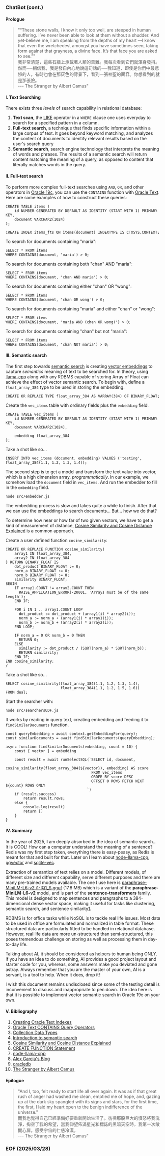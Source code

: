 ### ChatBot (cont.)


#### Prologue 
> "“These stone walls, I know it only too well, are steeped in human suffering. I’ve never been able to look at them without a shudder. And yet-believe me, I am speaking from the depths of my heart —I know that even the wretchedest amongst you have sometimes seen, taking form against that grayness, a divine face. It’s that face you are asked to see.”" <br />我非常清楚，這些石牆上承載著人類的苦難。我每次看到它們就渾身發抖。然而──相信我，我是發自內心地說這句話的──我知道，即使是你們中最悲慘的人，有時也會在那灰色的背景下，看到一張神聖的面容。你想看到的就是那張臉。<br />--- The Stranger by Albert Camus"


#### I. Text Searching
There exists three *levels* of search capability in relational database: 

1. **Text scan**, the [LIKE](https://www.w3schools.com/sql/sql_like.asp) operator in a `WHERE` clause one uses everyday to search for a specified pattern in a column. 
2. **Full-text search**, a technique that finds specific information within a large corpus of text. It goes beyond keyword matching, and analyzes the content of documents to identify relevant results based on the user's search query
3. **Semantic search**, search engine technology that interprets the meaning of words and phrases. The results of a semantic search will return content matching the meaning of a query, as opposed to content that literally matches words in the query.


#### II. Full-text search
To perform more complex full-text searches using `AND`, `OR`, and other operators in [Oracle 19c](https://docs.oracle.com/en/database/oracle/oracle-database/19/index.html), you can use the `CONTAINS` function with [Oracle Text](https://www.oracle.com/database/technologies/appdev/oracletext.html). Here are some examples of how to construct these queries:
```
CREATE TABLE items (
    id NUMBER GENERATED BY DEFAULT AS IDENTITY (START WITH 1) PRIMARY KEY,
    document VARCHAR2(1024)
);

CREATE INDEX items_fts ON items(document) INDEXTYPE IS CTXSYS.CONTEXT;
```

To search for documents containing "maria":
```
SELECT * FROM items
WHERE CONTAINS(document, 'maria') > 0;
```

To search for documents containing both "chan" AND "maria":
```
SELECT * FROM items
WHERE CONTAINS(document, 'chan AND maria') > 0;
```

To search for documents containing either "chan" OR "wong":
```
SELECT * FROM items
WHERE CONTAINS(document, 'chan OR wong') > 0;
```

To search for documents containing "maria" and either "chan" or "wong":
```
SELECT * FROM items
WHERE CONTAINS(document, 'maria AND (chan OR wong)') > 0;
```

To search for documents containing "chan" but not "maria":
```
SELECT * FROM items
WHERE CONTAINS(document, 'chan NOT maria') > 0;
```


#### III. Semantic search
The first step towards [semantic search](https://github.com/Albert0i/RedisVectorSearch/blob/main/SemanticSearch.md) is creating [vector embeddings](https://redis.io/glossary/vector-embeddings/) to capture *semantics* meaning of text to be searched for. In theory, using [llama-cpp](https://github.com/ggml-org/llama.cpp) along with any RDBMS capable of storing Array of Float can achieve the effect of vector semantic search. To begin with, define a `float_array_384` type to be used in storing the embedding. 
```
CREATE OR REPLACE TYPE float_array_384 AS VARRAY(384) OF BINARY_FLOAT;
```

Create the `vec_items` table with ordinary fields plus the `embedding` field. 
```
CREATE TABLE vec_items (
    id NUMBER GENERATED BY DEFAULT AS IDENTITY (START WITH 1) PRIMARY KEY,
    document VARCHAR2(1024),

    embedding float_array_384
);
```

Take a shot like so... 
```
INSERT INTO vec_items (document, embedding) VALUES ('testing', float_array_384(1.1, 1.2, 1.3, 1.4));
```

The second step is to get a model and transform the text value into vector, which is a high dimension array, *programmatically*. In our example, we somehow load the `document` field in `vec_items`. And run the embedder to fill in the `embedding` field. 
```
node src/embedder.js 
```

The embedding process is slow and takes quite a while to finish. After that we can use the embeddings to search documents... But... how we do that? 

To determine how near or how far of two given vectors, we have to get a kind of measurement of distance, [Cosine Similarity and Cosine Distance Explained](https://github.com/Albert0i/RedisVectorSearch/blob/main/cosine.md) is a common approach. 

Create a user defined function `cosine_similarity`: 
```
CREATE OR REPLACE FUNCTION cosine_similarity(
    array1 IN float_array_384,
    array2 IN float_array_384
) RETURN BINARY_FLOAT IS
    dot_product BINARY_FLOAT := 0;
    norm_a BINARY_FLOAT := 0;
    norm_b BINARY_FLOAT := 0;
    similarity BINARY_FLOAT;
BEGIN
    IF array1.COUNT != array2.COUNT THEN
      RAISE_APPLICATION_ERROR(-20001, 'Arrays must be of the same length');
    END IF;

    FOR i IN 1 .. array1.COUNT LOOP
      dot_product := dot_product + (array1(i) * array2(i));
      norm_a := norm_a + (array1(i) * array1(i));
      norm_b := norm_b + (array2(i) * array2(i));
    END LOOP;

    IF norm_a = 0 OR norm_b = 0 THEN
      RETURN 0;
    ELSE
      similarity := dot_product / (SQRT(norm_a) * SQRT(norm_b));
      RETURN similarity;
    END IF;
END cosine_similarity;
/
```

Take a shot like so... 
```
SELECT cosine_similarity(float_array_384(1.1, 1.2, 1.3, 1.4), 
                         float_array_384(1.1, 1.2, 1.5, 1.6)) 
FROM dual;
```

Start the searcher with: 
```
node src/searchersUDF.js
```

It works by reading in query text, creating embedding and feeding it to `findSimilarDocuments` function. 
```
const queryEmbedding = await context.getEmbeddingFor(query);
const similarDocuments = await findSimilarDocuments(queryEmbedding);
```

```
async function findSimilarDocuments(embedding, count = 10) {
    const { vector } = embedding

    const result = await runSelectSQL(`SELECT id, document, 
                                              cosine_similarity(float_array_384(${vector}), embedding) AS score 
                                       FROM vec_items
                                       ORDER BY score DESC  
                                       OFFSET 0 ROWS FETCH NEXT ${count} ROWS ONLY
                                     `)
    if (result.success)
        return result.rows;
    else {
        console.log(result)
        return []
    } 
}
```


#### IV. Summary 
In the year of 2025, I am deeply absorbed in the idea of semantic search... It is COOL! How can a computer understand the meaning of a sentence? Redis was my first step taken, everything there is easy-peasy, as Redis is meant for that and built for that. Later on I learn about [node-llama-cpp](https://www.npmjs.com/package/@node-llama-cpp/linux-x64), [pgvector](https://github.com/pgvector/pgvector) and [sqlite-vec](https://github.com/asg017/sqlite-vec). 

Extraction of semantics of text relies on a model. Different models, of different size and different capability, serve different purposes and there are many pre-trained models available. The one I use here is [paraphrase-MiniLM-L6-v2.i1-IQ1_S.gguf](https://huggingface.co/mradermacher/paraphrase-MiniLM-L6-v2-i1-GGUF/tree/main) (17.8 MB) which is a variant of the **paraphrase-MiniLM-L6-v2** model, and is part of the **sentence-transformers** family. This model is designed to map sentences and paragraphs to a 384-dimensional dense vector space, making it useful for tasks like clustering, semantic search, and sentence similarity[1](https://huggingface.co/sentence-transformers/paraphrase-MiniLM-L6-v2). 

RDBMS is for office tasks while NoSQL is to tackle real life issues. Most data to be used in office are formulated and normalized in table format. These structured data are particularly fitted to be handled in relational database. However, real life data are more un-structured than semi-structured, this poses tremendous challenge on storing as well as processing them in day-to-day life. 

Talking about AI, it should be considered as helpers to human being ONLY. If you have an idea to do something, AI provides a good project layout and starter code for you, whereas, some answers make you deviated and gone astray. Always remember that you are the master of your own, AI is a servant, is a tool to help. When it does, drop it!

I wish this document remains undisclosed since some of the testing detail is inconvenient to discuss and inappropriate to pen down. The idea here is that it is possible to implement vector semantic search in Oracle 19c on your own. 


#### V. Bibliography
1. [Creating Oracle Text Indexes](https://docs.oracle.com/en/database/oracle/oracle-database/19/ccapp/creating-oracle-text-indexes.html#GUID-3505DB0D-B507-4D2E-A157-F16BD79FCF6E)
2. [Oracle Text CONTAINS Query Operators](https://docs.oracle.com/en/database/oracle/oracle-database/21/ccref/oracle-text-CONTAINS-query-operators.html#GUID-6410B783-FC9A-4C99-B3AF-9E0349AA43D1)
3. [Collection Data Types](https://docs.oracle.com/en/database/oracle/oracle-database/19/adobj/collection-data-types.html)
4. [Introduction to semantic search](https://github.com/Albert0i/RedisVectorSearch/blob/main/SemanticSearch.md)
5. [Cosine Similarity and Cosine Distance Explained](https://github.com/Albert0i/RedisVectorSearch/blob/main/cosine.md)
6. [CREATE FUNCTION Statement](https://docs.oracle.com/en/database/oracle/oracle-database/12.2/lnpls/CREATE-FUNCTION-statement.html)
7. [node-llama-cpp](https://www.npmjs.com/package/node-llama-cpp)
8. [Alex Garcia's Blog](https://alexgarcia.xyz/blog/)
9. [oracledb](https://www.npmjs.com/package/oracledb)
10. [The Stranger by Albert Camus](https://www.macobo.com/essays/epdf/CAMUS,%20Albert%20-%20The%20Stranger.pdf)


#### Epilogue
> "And I, too, felt ready to start life all over again. It was as if that great rush of anger had washed me clean, emptied me of hope, and, gazing up at the dark sky spangled with its signs and stars, for the first time, the first, I laid my heart open to the benign indifference of the universe." <br />而我也覺得自己已經準備好要重新開始生活了。彷彿那股巨大的憤怒將我洗淨，掏空了我的希望，當我仰望佈滿星光和標誌的黑暗天空時，我第一次敞開心扉，感受宇宙的仁慈冷漠。<br />--- The Stranger by Albert Camus"


### EOF (2025/03/28)
